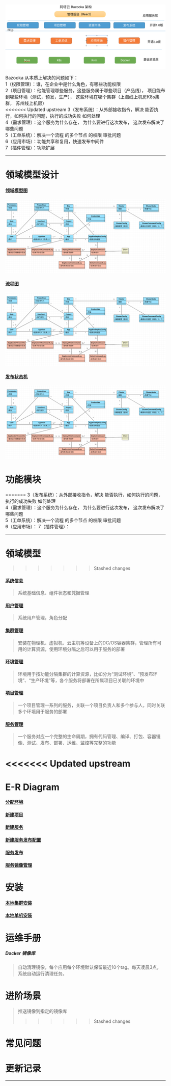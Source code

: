 ![logo](./img/Bazooka-design.png)

Bazooka 从本质上解决的问题如下：<br/>
1（权限管理）：谁，在企业中是什么角色，有哪些功能权限 <br/>
2（项目管理）：他能管理哪些服务，这些服务属于哪些项目（产品线）， 项目能布到哪些环境（测试，预发，生产）， 这些环境在哪个集群（上海线上机房K8s集群， 苏州线上机房）<br/>
<<<<<<< Updated upstream
3（发布系统）：从外部接收指令，解决 能否执行，如何执行的问题，执行的成功失败 如何处理<br/>
4（需求管理）：这个服务为什么存在， 为什么要进行这次发布， 这次发布解决了哪些问题<br/>
5（工单系统）：解决一个流程 的多个节点 的权限 审批问题<br/>
6（应用市场）：功能共享和复用，快速发布中间件 <br/>
7（插件管理）：功能扩展<br/>

---------------

# 领域模型设计
#### [领域模型图](./GetStarted.md)
![logo](./img/Bazooka_domain.png)


#### [流程图](./GetStarted.md)
![logo](./img/Bazooka_domain.png)

#### [发布状态机](./GetStarted.md)
![logo](./img/Bazooka_domain.png)


# 功能模块
=======
3（发布系统）：从外部接收指令，解决 能否执行，如何执行的问题，执行的成功失败 如何处理 <br/>
4（需求管理）：这个服务为什么存在， 为什么要进行这次发布， 这次发布解决了哪些问题 <br/>
5（工单系统）：解决一个流程 的多个节点 的权限 审批问题 <br/>
6（应用市场）： 
7（插件管理）：

---------------

# 领域模型
>>>>>>> Stashed changes
#### [系统信息](./GetStarted.md)
> 系统基础信息、组件状态和凭据管理

#### [用户管理](./GetStarted.md)
> 系统用户管理，角色分配

#### [集群管理](./GetStarted.md)
> 安装在物理机、虚拟机、云主机等设备上的DC/OS容器集群，管理所有可用的计算资源，使用环境分隔之后可以用于服务的部署

#### [环境管理](./GetStarted.md)
> 环境用于按功能分隔集群的计算资源，比如分为“测试环境”、“预发布环境”、“生产环境”等，各个服务将部署在所属项目已关联的环境中

#### [项目管理](./GetStarted.md)
> 一个项目管理一系列的服务，关联一个项目负责人和多个参与人，同时关联多个环境用于服务的部署

#### [服务管理](./app_manage.md)
> 一个服务对应一个完整的生命周期，拥有代码管理、编译、打包、容器镜像、测试、发布、部署、运维、监控等完整的功能

<<<<<<< Updated upstream
=======
# E-R Diagram
#### [分配环境](./GetStarted.md)
#### [新建项目](./GetStarted.md)
#### [新建服务](./app_create.md)
#### [新建服务发布配置](./app_deploy_config_create.md)
#### [服务发布](./app_deploy.md)
#### [服务镜像管理](./app_docker_image_management.md)

# 安装

#### [本地集群安装](./install_local_cluster.md)
#### [本地单机安装](./GetStarted.md)

# 运维手册
##### Docker 镜像库
> 自动清理镜像，每个应用每个环境默认保留最近10个tag。每天凌晨3点，系统自动运行清理任务。

# 进阶场景
> 推送镜像到指定的镜像库
>>>>>>> Stashed changes

# 常见问题

# 更新记录

------------